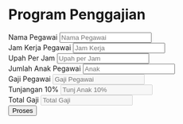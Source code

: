 <!DOCTYPE html>
<html lang="en">
<head>
  <meta charset="UTF-8">
  <meta http-equiv="X-UA-Compatible" content="IE=edge">
  <meta name="viewport" content="width=device-width, initial-scale=1.0">
  <link href="https://cdn.jsdelivr.net/npm/bootstrap@5.0.2/dist/css/bootstrap.min.css" rel="stylesheet" integrity="sha384-EVSTQN3/azprG1Anm3QDgpJLIm9Nao0Yz1ztcQTwFspd3yD65VohhpuuCOmLASjC" crossorigin="anonymous">
  <title>Program Penggajian Karyawan</title>
</head>
<body>
<div class="container col-md-6 alert-primary pb-2 mt-2 rounded">
  <h1 class="text-center">Program Penggajian</h1>
  <div class="mb-3">
    <label  class="form-label" for="">Nama Pegawai</label>
    <input type="text" class="form-control" id="namapegawai" placeholder="Nama Pegawai">
  </div>
  <div class="mb-3">
    <label  class="form-label" for="">Jam Kerja Pegawai</label>
    <input type="number" class="form-control" id="jamkerja" placeholder="Jam Kerja">
  </div>
  <div class="mb-3">
    <label class="form-label" for="">Upah Per Jam</label>
    <input type="number" class="form-control" id="upahperjam" placeholder="Upah per Jam">
  </div>
  <div class="mb-3">
    <label class="form-label" for="">Jumlah Anak Pegawai</label>
    <input type="number" class="form-control" id="anak" placeholder="Anak">
  </div>
  <div class="mb-3">
    <label  class="form-label" for="">Gaji Pegawai</label>
    <input type="text" class="form-control" id="gajipegawai" placeholder="Gaji Pegawai" disabled>
  </div>
  <div class="mb-3">
    <label  class="form-label" for="">Tunjangan 10%</label>
    <input type="text" class="form-control" id="tunjangan" placeholder="Tunj Anak 10%" disabled>
  </div>
  <div class="mb-3">
    <label  class="form-label" for="">Total Gaji</label>
    <input type="text" class="form-control" id="totalgaji" placeholder="Total Gaji" disabled>
  </div>
  <div class="mb-3">
    <button type="submit" class="btn btn-outline-danger" onclick="gaji()">Proses</button>
  </div>
  <h6 id="hasil"></h6>
</div>
  <script>
    function gaji() {
    let namapegawai = document.getElementById('namapegawai').value;
    let jamkerja = document.getElementById('jamkerja').value;
    let upahperjam = document.getElementById('upahperjam').value;
    let anak = document.getElementById('anak').value;
    let gajipegawai = document.getElementById('gajipegawai').value;
    let tunjangan = document.getElementById('tunjangan').value = 'Belum Di Input';
    let totalgaji = document.getElementById('totalgaji').value = 'Belum Di Input';
    
    if(jamkerja >= 240) {
     if(anak > 1) {
       let potongan = gajipegawai * (anak / 100)
       totalgaji = gajipegawai - potongan
       document.getElementById('gajipegawai').value = upahperjam * jamkerja;
      document.getElementById('tunjangan').value = potongan;
      document.getElementById('totalgaji').value = totalgaji;
      document.getElementById('hasil').innerHTML = '<svg xmlns="http://www.w3.org/2000/svg" style="display: none;"><symbol id="check-circle-fill" fill="currentColor" viewBox="0 0 16 16"><path d="M16 8A8 8 0 1 1 0 8a8 8 0 0 1 16 0zm-3.97-3.03a.75.75 0 0 0-1.08.022L7.477 9.417 5.384 7.323a.75.75 0 0 0-1.06 1.06L6.97 11.03a.75.75 0 0 0 1.079-.02l3.992-4.99a.75.75 0 0 0-.01-1.05z"/></symbol></svg><div class="alert alert-success d-flex align-items-center" role="alert"><svg class="bi flex-shrink-0 me-2" width="24" height="24" role="img" aria-label="Success:"><use xlink:href="#check-circle-fill"/></svg><div>Anda Tidak Kena Potongan</div></div>'
     }
     else {
      let potongan = gajipegawai * (anak / 100)
       totalgaji = gajipegawai - potongan
       document.getElementById('gajipegawai').value = upahperjam * jamkerja;
      document.getElementById('tunjangan').value = 'Tidak Ada Potongan Tunjangan';
      document.getElementById('totalgaji').value = totalgaji;
      document.getElementById('hasil').innerHTML = '<svg xmlns="http://www.w3.org/2000/svg" style="display: none;"><symbol id="check-circle-fill" fill="currentColor" viewBox="0 0 16 16"><path d="M16 8A8 8 0 1 1 0 8a8 8 0 0 1 16 0zm-3.97-3.03a.75.75 0 0 0-1.08.022L7.477 9.417 5.384 7.323a.75.75 0 0 0-1.06 1.06L6.97 11.03a.75.75 0 0 0 1.079-.02l3.992-4.99a.75.75 0 0 0-.01-1.05z"/></symbol></svg><div class="alert alert-success d-flex align-items-center" role="alert"><svg class="bi flex-shrink-0 me-2" width="24" height="24" role="img" aria-label="Success:"><use xlink:href="#check-circle-fill"/></svg><div>Anda Tidak Kena Potongan</div></div>'
     }
      
    }
    else {
      if(anak > 1) {
       let potongan = gajipegawai * (anak / 100)
       totalgaji = gajipegawai - potongan
       let jamkeseluruhan = 245
      document.getElementById('gajipegawai').value = upahperjam * jamkerja;
      document.getElementById('tunjangan').value = potongan;
      document.getElementById('totalgaji').value = totalgaji;
      document.getElementById('hasil').innerHTML = '<svg xmlns="http://www.w3.org/2000/svg" style="display: none;"><symbol id="exclamation-triangle-fill" fill="currentColor" viewBox="0 0 16 16"><path d="M8.982 1.566a1.13 1.13 0 0 0-1.96 0L.165 13.233c-.457.778.091 1.767.98 1.767h13.713c.889 0 1.438-.99.98-1.767L8.982 1.566zM8 5c.535 0 .954.462.9.995l-.35 3.507a.552.552 0 0 1-1.1 0L7.1 5.995A.905.905 0 0 1 8 5zm.002 6a1 1 0 1 1 0 2 1 1 0 0 1 0-2z"/></symbol></svg><div class="alert alert-danger d-flex align-items-center" role="alert"><svg class="bi flex-shrink-0 me-2" width="24" height="24" role="img" aria-label="Danger:"><use xlink:href="#exclamation-triangle-fill"/></svg><div>Jam Kerja Anda Kurang Dari 245 Jam</div></div>'  
     }
     else {
      let potongan = gajipegawai * (anak / 100)
       totalgaji = gajipegawai - potongan
       let jamkeseluruhan = 245
      document.getElementById('gajipegawai').value = upahperjam * jamkerja;
      document.getElementById('tunjangan').value = "Tidak Ada Potongan Tunjangan";
      document.getElementById('totalgaji').value = totalgaji;
      document.getElementById('hasil').innerHTML = '<svg xmlns="http://www.w3.org/2000/svg" style="display: none;"><symbol id="exclamation-triangle-fill" fill="currentColor" viewBox="0 0 16 16"><path d="M8.982 1.566a1.13 1.13 0 0 0-1.96 0L.165 13.233c-.457.778.091 1.767.98 1.767h13.713c.889 0 1.438-.99.98-1.767L8.982 1.566zM8 5c.535 0 .954.462.9.995l-.35 3.507a.552.552 0 0 1-1.1 0L7.1 5.995A.905.905 0 0 1 8 5zm.002 6a1 1 0 1 1 0 2 1 1 0 0 1 0-2z"/></symbol></svg><div class="alert alert-danger d-flex align-items-center" role="alert"><svg class="bi flex-shrink-0 me-2" width="24" height="24" role="img" aria-label="Danger:"><use xlink:href="#exclamation-triangle-fill"/></svg><div>Jam Kerja Anda Kurang Dari 245 Jam </div></div>'
     }
    }
  }
  </script>
<script src="https://cdn.jsdelivr.net/npm/bootstrap@5.0.2/dist/js/bootstrap.bundle.min.js" integrity="sha384-MrcW6ZMFYlzcLA8Nl+NtUVF0sA7MsXsP1UyJoMp4YLEuNSfAP+JcXn/tWtIaxVXM" crossorigin="anonymous"></script>
</body>
</html>
